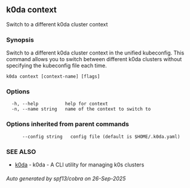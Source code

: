 ## k0da context

Switch to a different k0da cluster context

### Synopsis

Switch to a different k0da cluster context in the unified kubeconfig.
This command allows you to switch between different k0da clusters without
specifying the kubeconfig file each time.

```
k0da context [context-name] [flags]
```

### Options

```
  -h, --help          help for context
  -n, --name string   name of the context to switch to
```

### Options inherited from parent commands

```
      --config string   config file (default is $HOME/.k0da.yaml)
```

### SEE ALSO

* [k0da](k0da.md)	 - k0da - A CLI utility for managing k0s clusters

###### Auto generated by spf13/cobra on 26-Sep-2025
